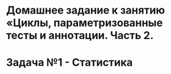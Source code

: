 # Домашнее задание к занятию «Циклы, параметризованные тесты и аннотации. Часть 2.
# Задача №1 - Статистика
